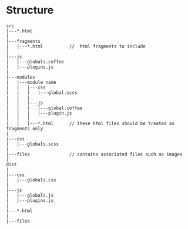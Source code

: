 # Structure

    src
    |---*.html
    |
    |---fragments
    |   |---*.html          //  html fragments to include
    |
    |---js
    |   |---globals.coffee
    |   |---plugins.js
    |
    |---modules
    |   |---module name
    |   |   |---css
    |   |   |   |---global.scss
    |   |   |
    |   |   |---js
    |   |   |   |---global.coffee
    |   |   |   |---plugin.js
    |   |   |
    |   |   |---*.html      // these html files should be treated as fragments only
    |
    |---css
    |   |---globals.scss
    |
    |---files               // contains associated files such as images
    |
    dist
    |
    |---css
    |   |---globals.css
    |
    |---js
    |   |---globals.js
    |   |---plugins.js
    |
    |---*.html
    |
    |---files